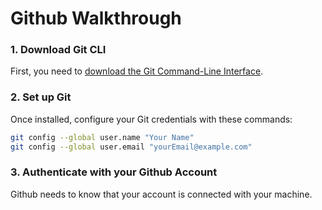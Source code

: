 # Github Walkthrough

### 1. Download Git CLI

First, you need to [download the Git Command-Line Interface](https://git-scm.com/downloads).

### 2. Set up Git

Once installed, configure your Git credentials with these commands:

```bash
git config --global user.name "Your Name"
git config --global user.email "yourEmail@example.com"
```

### 3. Authenticate with your Github Account

Github needs to know that your account is connected with your machine.


